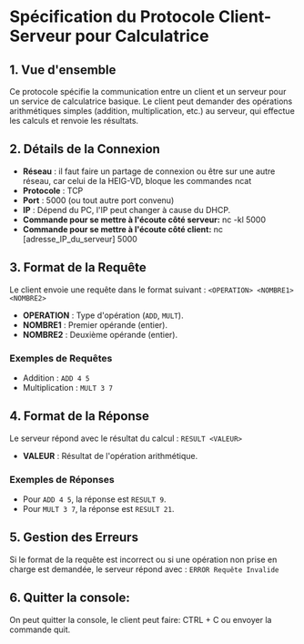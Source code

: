 # Spécification du Protocole Client-Serveur pour Calculatrice

## 1. Vue d'ensemble
Ce protocole spécifie la communication entre un client et un serveur pour un service de calculatrice basique. Le client peut demander des opérations arithmétiques simples (addition, multiplication, etc.) au serveur, qui effectue les calculs et renvoie les résultats.

## 2. Détails de la Connexion
- **Réseau** : il faut faire un partage de connexion ou être sur une autre réseau, car celui de la HEIG-VD, bloque les commandes ncat
- **Protocole** : TCP
- **Port** : 5000 (ou tout autre port convenu)
- **IP** : Dépend du PC, l'IP peut changer à cause du DHCP.
- **Commande  pour se mettre à l'écoute côté serveur:** nc -kl 5000
- **Commande  pour se mettre à l'écoute côté client:** nc [adresse_IP_du_serveur] 5000


## 3. Format de la Requête
Le client envoie une requête dans le format suivant :
`<OPERATION> <NOMBRE1> <NOMBRE2>`
- **OPERATION** : Type d'opération (`ADD`, `MULT`).
- **NOMBRE1** : Premier opérande (entier).
- **NOMBRE2** : Deuxième opérande (entier).

### Exemples de Requêtes
- Addition : `ADD 4 5`
- Multiplication : `MULT 3 7`

## 4. Format de la Réponse
Le serveur répond avec le résultat du calcul :
`RESULT <VALEUR>`
- **VALEUR** : Résultat de l'opération arithmétique.

### Exemples de Réponses
- Pour `ADD 4 5`, la réponse est `RESULT 9`.
- Pour `MULT 3 7`, la réponse est `RESULT 21`.

## 5. Gestion des Erreurs
Si le format de la requête est incorrect ou si une opération non prise en charge est demandée, le serveur répond avec :
`ERROR Requête Invalide`

## 6. Quitter la console:
On peut quitter la console, le client peut faire: CTRL + C ou envoyer la commande quit.
